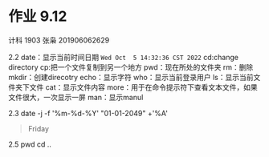 #                 作业 9.12
计科 1903 张枭 201906062629

2.2 date：显示当前时间日期
`Wed Oct  5 14:32:36 CST 2022`
cd:change directory
cp:把一个文件复制到另一个地方
pwd：现在所处的文件夹
rm：删除
mkdir：创建direcotry
echo：显示字符
who：显示当前登录用户
ls：显示当前文件夹下文件
cat：显示文件内容
more：用于在命令提示符下查看文本文件，如果文件很大，一次显示一屏
man：显示manul

2.3 date -j -f '%m-%d-%Y' "01-01-2049" +'%A'
>Friday

2.5 pwd
cd ..

